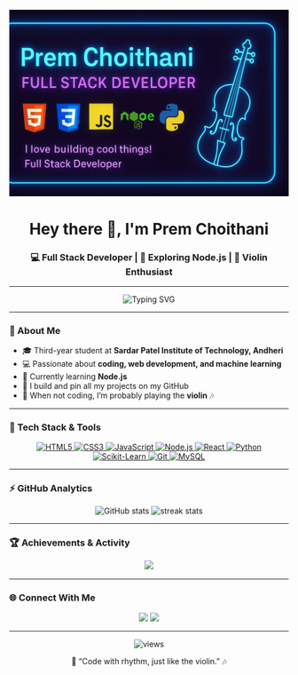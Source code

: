 <!-- Banner -->
![Banner](https://raw.githubusercontent.com/prem-choithani23/prem-choithani23/main/assets/banner.png)


<h1 align="center">Hey there 👋, I'm Prem Choithani</h1>
<h3 align="center">💻 Full Stack Developer | 🌱 Exploring Node.js | 🎻 Violin Enthusiast</h3>

---

<p align="center">
  <img src="https://readme-typing-svg.demolab.com?font=Fira+Code&size=22&pause=1000&color=00F5FF&center=true&vCenter=true&width=600&lines=I+love+building+cool+things!;Full+Stack+Developer+%7C+Node.js+Learner;Coding+is+my+passion+🔥" alt="Typing SVG" />
</p>

---

### 🏫 About Me
- 🎓 Third-year student at **Sardar Patel Institute of Technology, Andheri**  
- 💻 Passionate about **coding, web development, and machine learning**  
- 🌱 Currently learning **Node.js**  
- 🧠 I build and pin all my projects on my GitHub  
- 🎻 When not coding, I’m probably playing the **violin** 🎶  

---

### 🧰 Tech Stack & Tools

<p align="center">
  <a href="https://developer.mozilla.org/en-US/docs/Web/HTML" target="_blank">
    <img src="https://cdn.jsdelivr.net/gh/devicons/devicon/icons/html5/html5-original.svg" alt="HTML5" width="60" height="60"/>
  </a>
  <a href="https://developer.mozilla.org/en-US/docs/Web/CSS" target="_blank">
    <img src="https://cdn.jsdelivr.net/gh/devicons/devicon/icons/css3/css3-original.svg" alt="CSS3" width="60" height="60"/>
  </a>
  <a href="https://developer.mozilla.org/en-US/docs/Web/JavaScript" target="_blank">
    <img src="https://cdn.jsdelivr.net/gh/devicons/devicon/icons/javascript/javascript-original.svg" alt="JavaScript" width="60" height="60"/>
  </a>
  <a href="https://nodejs.org/" target="_blank">
    <img src="https://cdn.jsdelivr.net/gh/devicons/devicon/icons/nodejs/nodejs-original.svg" alt="Node.js" width="60" height="60"/>
  </a>
  <a href="https://react.dev/" target="_blank">
    <img src="https://cdn.jsdelivr.net/gh/devicons/devicon/icons/react/react-original.svg" alt="React" width="60" height="60"/>
  </a>
  <a href="https://www.python.org/doc/" target="_blank">
    <img src="https://cdn.jsdelivr.net/gh/devicons/devicon/icons/python/python-original.svg" alt="Python" width="60" height="60"/>
  </a>
  <a href="https://scikit-learn.org/stable/" target="_blank">
    <img src="https://icon.icepanel.io/Technology/svg/scikit-learn.svg" alt="Scikit-Learn" width="60" height="60"/>
  </a>
  <a href="https://git-scm.com/doc" target="_blank">
    <img src="https://cdn.jsdelivr.net/gh/devicons/devicon/icons/git/git-original.svg" alt="Git" width="60" height="60"/>
  </a>
  <a href="https://www.mysql.com/doc/" target="_blank">
    <img src="https://cdn.jsdelivr.net/gh/devicons/devicon/icons/mysql/mysql-original.svg" alt="MySQL" width="60" height="60"/>
  </a>
</p>

---

### ⚡ GitHub Analytics
<p align="center">
  <img src="https://github-readme-stats.vercel.app/api?username=PremChoithani&show_icons=true&theme=radical" alt="GitHub stats"/>
  <img src="https://github-readme-streak-stats.herokuapp.com?user=PremChoithani&theme=radical" alt="streak stats"/>
</p>

---

### 🏆 Achievements & Activity
<p align="center">
  <img src="https://github-profile-trophy.vercel.app/?username=PremChoithani&theme=onestar&no-frame=true&margin-w=10" />
</p>

---

### 🌐 Connect With Me
<p align="center">
  <a href="mailto:premchoithani@gmail.com"><img src="https://img.shields.io/badge/Gmail-D14836?style=for-the-badge&logo=gmail&logoColor=white"></a>
  <a href="https://linkedin.com/in/premchoithani" target="_blank"><img src="https://img.shields.io/badge/LinkedIn-0A66C2?style=for-the-badge&logo=linkedin&logoColor=white"></a>
</p>

---

<p align="center">
  <img src="https://komarev.com/ghpvc/?username=PremChoithani&label=Profile+Views&color=00FFFF&style=flat-square" alt="views"/>
</p>

<p align="center">
  🎵 “Code with rhythm, just like the violin.” 🎶
</p>
